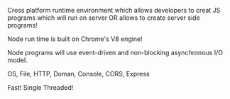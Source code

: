 Cross platform runtime environment which allows developers to creat JS programs which will run on server OR allows to create server side programs!


Node run time is built on Chrome's V8 engine!


Node programs will use event-driven and non-blocking asynchronous I/O model.

OS, File, HTTP, Doman, Console, CORS, Express

Fast!
Single Threaded!

